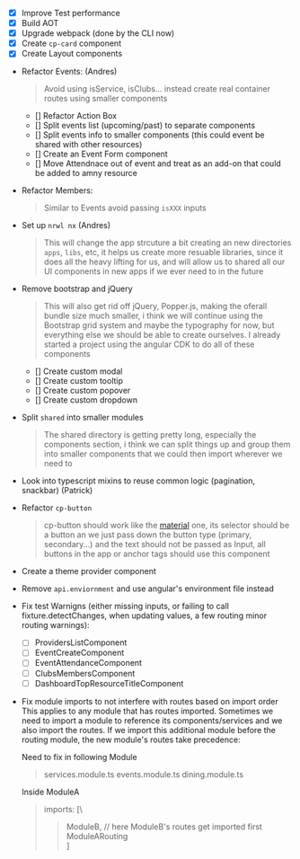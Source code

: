 * [x] Improve Test performance
* [x] Build AOT
* [x] Upgrade webpack (done by the CLI now)
* [x] Create `cp-card` component
* [x] Create Layout components

* Refactor Events: (Andres)

  > Avoid using isService, isClubs... instead create real container routes using smaller components

  * [] Refactor Action Box
  * [] Split events list (upcoming/past) to separate components
  * [] Split events info to smaller components (this could event be shared with other resources)
  * [] Create an Event Form component
  * [] Move Attendnace out of event and treat as an add-on that could be added to amny resource

* Refactor Members:

  > Similar to Events avoid passing `isXXX` inputs

- Set up `nrwl nx` (Andres)

  > This will change the app strcuture a bit creating an new directories `apps`, `libs`, etc, it helps us create more resuable libraries, since it does all the heavy lifting for us, and will allow us to shared all our UI components in new apps if we ever need to in the future

- Remove bootstrap and jQuery

  > This will also get rid off jQuery, Popper.js, making the oferall bundle size much smaller, i think we will continue using the Bootstrap grid system and maybe the typography for now, but everything else we should be able to create ourselves. I already started a project using the angular CDK to do all of these components

  * [] Create custom modal
  * [] Create custom tooltip
  * [] Create custom popover
  * [] Create custom dropdown

* Split `shared` into smaller modules

  > The shared directory is getting pretty long, especially the components section, i think we can split things up and group them into smaller components that we could then import wherever we need to

* Look into typescript mixins to reuse common logic (pagination, snackbar) (Patrick)

* Refactor `cp-button`

  > cp-button should work like the [material](https://github.com/angular/material2/blob/master/src/lib/button/button.ts) one, its selector should be a button an we just pass down the button type (primary, secondary...) and the text should not be passed as Input, all buttons in the app or anchor tags should use this component

* Create a theme provider component

* Remove `api.enviornment` and use angular's environment file instead

* Fix test Warnigns (either missing inputs, or failing to call fixture.detectChanges, when updating values, a few routing minor routing warnings):

  * [ ] ProvidersListComponent
  * [ ] EventCreateComponent
  * [ ] EventAttendanceComponent
  * [ ] ClubsMembersComponent
  * [ ] DashboardTopResourceTitleComponent

* Fix module imports to not interfere with routes based on import order
  This applies to any module that has routes imported. Sometimes we need to import a module to reference its components/services and we also import the routes. If we import this additional module before the routing module, the new module's routes take precedence:

  Need to fix in following Module
    > services.module.ts
    > events.module.ts
    > dining.module.ts

  Inside ModuleA

  > imports: [\
  >
  > > ModuleB, // here ModuleB's routes get imported first\
  > >  ModuleARouting\
  > > ]
